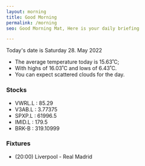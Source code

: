 ```yaml
---
layout: morning
title: Good Morning
permalink: /morning
seo: Good Morning Mat, Here is your daily briefing

---
```


<!-- weather_marker starts -->
<p>Today's date is Saturday 28. May 2022</p><ul>
<li>The average temperature today is 15.63˚C;</li>
<li>With highs of 16.03˚C and lows of 6.43˚C.</li>
<li>You can expect scattered clouds for the day.</li>
</ul>
<!-- weather_marker ends -->

<h3>Stocks</h3>

<!-- stocks_marker starts -->
<ul>
<li>VWRL.L : 85.29</li>
<li>V3AB.L : 3.77375</li>
<li>SPXP.L : 61996.5</li>
<li>IMID.L : 179.5</li>
<li>BRK-B : 319.10999</li>
</ul>
<!-- stocks_marker ends -->

<h3>Fixtures</h3>

<!-- sports_marker starts -->
<ul>
<li>(20:00) Liverpool - Real Madrid</li>
</ul>
<!-- sports_marker ends -->
